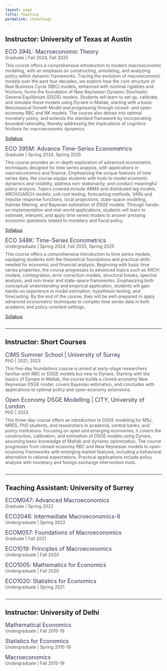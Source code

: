 ```yaml
---
layout: page
title: Teaching
permalink: /teaching/
---
```


<h2>Instructor: University of Texas at Austin</h2>

<p style="margin-bottom: 0.5rem;">
  <span style="font-size: 18px; color: #343851;">
    ECO 394L: Macroeconomic Theory
  </span><br>
  <span style="font-size: 14px; color: #555;">
    Graduate | Fall 2024, Fall 2025 
  </span>
</p>
<p style="font-size: 14px; color: #555; margin-top: 5px;">
This course offers a comprehensive introduction to modern macroeconomic modeling, with an emphasis on constructing, simulating, and analyzing policy within dynamic frameworks. Tracing the evolution of macroeconomic models over the past four decades, we explore how the core structure of Real Business Cycle (RBC) models, enhanced with nominal rigidities and frictions, forms the foundation of New Keynesian Dynamic Stochastic General Equilibrium (DSGE) models. Students will learn to set up, calibrate, and simulate these models using Dynare in Matlab, starting with a basic Neoclassical Growth Model and progressing through closed- and open-economy RBC and NK models. The course also delves into optimal monetary policy, and extends the standard framework by incorporating bounded rationality, thereby addressing the implications of cognitive frictions for macroeconomic dynamics.
</p>
<p class="research-buttons">
  <a class="research-btn" href="{{ site.baseurl }}/Files/ECO321_Syllabus.pdf" target="_blank">Syllabus</a>
</p>

<p style="margin-bottom: 0.5rem;">
  <span style="font-size: 18px; color: #343851;">
    ECO 395M: Advance Time-Series Econometrics
  </span><br>
  <span style="font-size: 14px; color: #555;">
    Graduate | Spring 2024, Spring 2025
  </span>
</p>
<p style="font-size: 14px; color: #555; margin-top: 5px;">
This course provides an in-depth exploration of advanced econometric techniques designed for time series analysis, with applications in macroeconomics and finance. Emphasizing the unique features of time series data, the course equips students with tools to model economic dynamics and volatility, address non-stationarity, and conduct meaningful policy analysis. Topics covered include ARMA and distributed lag models, ARCH/GARCH models, unit root testing, forecasting methods, VARs and impulse response functions, local projections, state-space modeling, Kalman filtering, and Bayesian estimation of DSGE models. Through hands-on implementation and real-world applications, students will learn to estimate, interpret, and apply time series models to answer pressing economic questions related to monetary and fiscal policy.
</p>
<p class="research-buttons">
  <a class="research-btn" href="{{ site.baseurl }}/Files/ECO394L_Syllabus.pdf" target="_blank">Syllabus</a>
</p>

<p style="margin-bottom: 0.5rem;">
  <span style="font-size: 18px; color: #343851;">
    ECO 348K: Time-Series Econometrics
  </span><br>
  <span style="font-size: 14px; color: #555;">
    Undergraduate | Spring 2024, Fall 2025, Spring 2025
  </span>
</p>
<p style="font-size: 14px; color: #555; margin-top: 5px;">
This course offers a comprehensive introduction to time series models, equipping students with the theoretical foundations and practical skills needed for economic and financial analysis. Beginning with basic time series properties, the course progresses to advanced topics such as ARCH models, cointegration, error correction models, structural breaks, spectral analysis, and non-linear and state-space frameworks. Emphasizing both conceptual understanding and empirical application, students will gain hands-on experience in model estimation, hypothesis testing, and forecasting. By the end of the course, they will be well-prepared to apply advanced econometric techniques to complex time series data in both academic and policy-oriented settings.
</p>
<p class="research-buttons">
  <a class="research-btn" href="{{ site.baseurl }}/Files/ECO394L_Syllabus.pdf" target="_blank">Syllabus</a>
</p>


<hr style="margin: 30px 0;">

<h2>Instructor: Short Courses</h2>
<p style="margin-bottom: 0.5rem;">
  <span style="font-size: 18px; color: #343851;">
    CIMS Summer School | University of Surrey
  </span><br>
  <span style="font-size: 14px; color: #555;">
    PhD | 2021, 2023 
  </span>
</p>
<p style="font-size: 14px; color: #555; margin-top: 5px;">
This five-day foundations course is aimed at early-stage researchers familiar with RBC or DSGE models but new to Dynare. Starting with the basics of Dynare in Matlab, the course builds a closed-economy New Keynesian DSGE model, covers Bayesian estimation, and concludes with applications to optimal policy and open-economy extensions.
</p>

<p style="margin-bottom: 0.5rem;">
  <span style="font-size: 18px; color: #343851;">
    Open Economy DSGE Modelling | CITY, University of London
  </span><br>
  <span style="font-size: 14px; color: #555;">
    PhD | 2023 
  </span>
</p>
<p style="font-size: 14px; color: #555; margin-top: 5px;">
This three-day course offers an introduction to DSGE modeling for MSc, MRES, PhD students, and researchers in academia, central banks, and policy institutions. Focusing on open and emerging economies, it covers the construction, calibration, and estimation of DSGE models using Dynare, assuming basic knowledge of Matlab and dynamic optimization. The course progresses from closed-economy RBC and New Keynesian models to open-economy frameworks with emerging market features, including a behavioral alternative to rational expectations. Practical applications include policy analysis with monetary and foreign exchange intervention tools.
</p>



<hr style="margin: 30px 0;">

<h2>Teaching Assistant: University of Surrey</h2>

<p style="margin-bottom: 0.5rem;">
  <span style="font-size: 18px; color: #343851;">
    ECOM047: Advanced Macroeconomics
  </span><br>
  <span style="font-size: 14px; color: #555;">
    Graduate | Spring 2022
  </span>
</p>

<p style="margin-bottom: 0.5rem;">
  <span style="font-size: 18px; color: #343851;">
    ECO2046: Intermediate Macroeconomics-II
  </span><br>
  <span style="font-size: 14px; color: #555;">
    Undergraduate | Spring 2022
  </span>
</p>

<p style="margin-bottom: 0.5rem;">
  <span style="font-size: 18px; color: #343851;">
    ECOM057: Foundations of Macroeconomics
  </span><br>
  <span style="font-size: 14px; color: #555;">
    Graduate | Fall 2021
  </span>
</p>

<p style="margin-bottom: 0.5rem;">
  <span style="font-size: 18px; color: #343851;">
    ECO1019: Principles of Macroeconomics
  </span><br>
  <span style="font-size: 14px; color: #555;">
    Undergraduate | Fall 2020
  </span>
</p>


<p style="margin-bottom: 0.5rem;">
  <span style="font-size: 18px; color: #343851;">
    ECO1005: Mathematics for Economics
  </span><br>
  <span style="font-size: 14px; color: #555;">
    Undergraduate | Fall 2020
  </span>
</p>

<p style="margin-bottom: 0.5rem;">
  <span style="font-size: 18px; color: #343851;">
    ECO1020: Statistics for Economics
  </span><br>
  <span style="font-size: 14px; color: #555;">
    Undergraduate | Spring 2021
  </span>
</p>

<hr style="margin: 30px 0;">

<h2>Instructor: University of Delhi</h2>

<p style="margin-bottom: 0.5rem;">
  <span style="font-size: 18px; color: #343851;">
    Mathematical Economics
  </span><br>
  <span style="font-size: 14px; color: #555;">
    Undergraduate | Fall 2015-19
  </span>
</p>

<p style="margin-bottom: 0.5rem;">
  <span style="font-size: 18px; color: #343851;">
    Statistics for Economics
  </span><br>
  <span style="font-size: 14px; color: #555;">
    Undergraduate | Spring 2015-19
  </span>
</p>

<p style="margin-bottom: 0.5rem;">
  <span style="font-size: 18px; color: #343851;">
    Macroeconomics
  </span><br>
  <span style="font-size: 14px; color: #555;">
    Undergraduate | Fall 2015-19
  </span>
</p>






